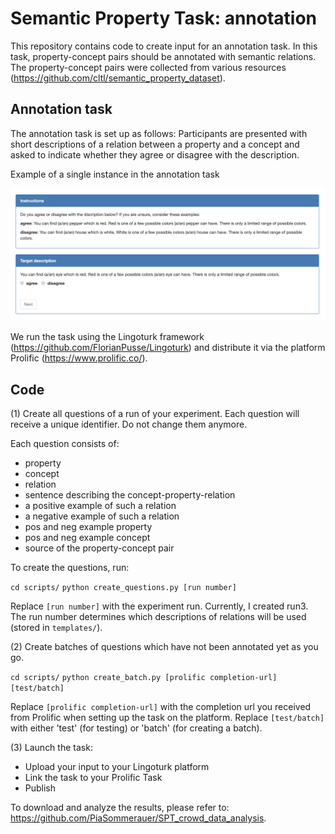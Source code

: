 # Semantic Property Task: annotation

This repository contains code to create input for an annotation task. In this task, property-concept pairs should be annotated with semantic relations. The property-concept pairs were collected from various resources (https://github.com/cltl/semantic_property_dataset).


## Annotation task

The annotation task is set up as follows: Participants are presented with short descriptions of a relation between a property and a concept and asked to indicate whether they agree or disagree with the description.

Example of a single instance in the annotation task

![Task](images/task.png)

We run the task using the Lingoturk framework (https://github.com/FlorianPusse/Lingoturk) and distribute it via the platform Prolific (https://www.prolific.co/).

## Code

(1) Create all questions of a run of your experiment. Each question will receive a unique identifier. Do not change them anymore.

Each question consists of:

* property
* concept
* relation
* sentence describing the concept-property-relation
* a positive example of such a relation
* a negative example of such a relation
* pos and neg example property
* pos and neg example concept
* source of the property-concept pair

To create the questions, run:

`cd scripts/`
`python create_questions.py [run number]`

Replace `[run number]` with the experiment run. Currently, I created run3. The run number determines which descriptions of relations will be used (stored in `templates/`).

(2) Create batches of questions which have not been annotated yet as you go.

`cd scripts/`
`python create_batch.py [prolific completion-url] [test/batch]`

Replace `[prolific completion-url]` with the completion url you received from Prolific when setting up the task on the platform. Replace `[test/batch]` with either 'test' (for testing) or 'batch' (for creating a batch).

(3) Launch the task:

* Upload your input to your Lingoturk platform
* Link the task to your Prolific Task
* Publish


To download and analyze the results, please refer to: https://github.com/PiaSommerauer/SPT_crowd_data_analysis.
